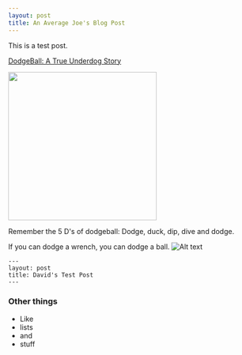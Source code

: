 ```yaml
---
layout: post
title: An Average Joe's Blog Post
---
```


This is a test post. 

[DodgeBall: A True Underdog Story](https://en.wikipedia.org/wiki/DodgeBall:_A_True_Underdog_Story)

<img src="{{ site.url }}/images/dodgeballboy.jpg" height="300" width="300">

Remember the 5 D's of dodgeball: Dodge, duck, dip, dive and dodge.

If you can dodge a wrench, you can dodge a ball.
![Alt text](https://thumbs.gfycat.com/GivingQualifiedHalibut-size_restricted.gif)

```
---
layout: post
title: David's Test Post
---
```

### Other things
* Like
* lists
* and 
* stuff
